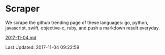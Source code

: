 # Scraper

We scrape the github trending page of these languages: go, python, javascript, swift, objective-c, ruby, and push a markdown result everyday.

[2017-11-04.md](https://github.com/henson/Scraper/blob/master/2017-11-04.md)

Last Updated: 2017-11-04 09:22:59